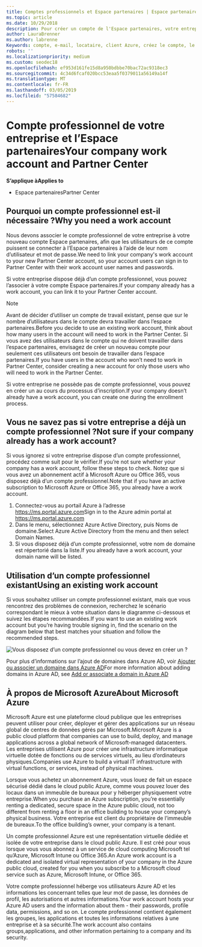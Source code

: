 ```yaml
---
title: Comptes professionnels et Espace partenaires | Espace partenaires
ms.topic: article
ms.date: 10/29/2018
description: Pour créer un compte de l'Espace partenaires, votre entreprise doit disposer d'un compte professionnel. Si vous avez un abonnement actif à Microsoft Azure ou Office 365, vous avez déjà un compte professionnel.
author: LauraBrenner
ms.author: labrenne
Keywords: compte, e-mail, locataire, client Azure, créez le compte, le nom de domaine
robots: ''
ms.localizationpriority: medium
ms.custom: seodec18
ms.openlocfilehash: ef953d161fe15d8a950bdbbe70bac72ac9318ec3
ms.sourcegitcommit: 4c34d6fcaf020bcc53eaa5f0379011a56149a14f
ms.translationtype: MT
ms.contentlocale: fr-FR
ms.lasthandoff: 03/05/2019
ms.locfileid: "57584682"
---
```

# <a name="your-company-work-account-and-partner-center"></a><span data-ttu-id="f815b-105">Compte professionnel de votre entreprise et l’Espace partenaires</span><span class="sxs-lookup"><span data-stu-id="f815b-105">Your company work account and Partner Center</span></span>  

<span data-ttu-id="f815b-106">**S’applique à**</span><span class="sxs-lookup"><span data-stu-id="f815b-106">**Applies to**</span></span>

-  <span data-ttu-id="f815b-107">Espace partenaires</span><span class="sxs-lookup"><span data-stu-id="f815b-107">Partner Center</span></span>

## <a name="why-you-need-a-work-account"></a><span data-ttu-id="f815b-108">Pourquoi un compte professionnel est-il nécessaire ?</span><span class="sxs-lookup"><span data-stu-id="f815b-108">Why you need a work account</span></span>

<span data-ttu-id="f815b-109">Nous devons associer le compte professionnel de votre entreprise à votre nouveau compte Espace partenaires, afin que les utilisateurs de ce compte puissent se connecter à l’Espace partenaires à l’aide de leur nom d’utilisateur et mot de passe.</span><span class="sxs-lookup"><span data-stu-id="f815b-109">We need to link your company's work account to your new Partner Center account, so your account users can sign in to Partner Center with their work account user names and passwords.</span></span>

<span data-ttu-id="f815b-110">Si votre entreprise dispose déjà d’un compte professionnel, vous pouvez l’associer à votre compte Espace partenaires.</span><span class="sxs-lookup"><span data-stu-id="f815b-110">If your company already has a work account, you can link it to your Partner Center account.</span></span> 

> [!NOTE]  
>  <span data-ttu-id="f815b-111">Avant de décider d’utiliser un compte de travail existant, pense que sur le nombre d’utilisateurs dans le compte devra travailler dans l’espace partenaires.</span><span class="sxs-lookup"><span data-stu-id="f815b-111">Before you decide to use an existing work account, think about how many users in the account will need to work in the Partner Center.</span></span> <span data-ttu-id="f815b-112">Si vous avez des utilisateurs dans le compte qui ne doivent travailler dans l’espace partenaires, envisagez de créer un nouveau compte pour seulement ces utilisateurs ont besoin de travailler dans l’espace partenaires.</span><span class="sxs-lookup"><span data-stu-id="f815b-112">If you have users in the account who won’t need to work in Partner Center, consider creating a new account for only those users who will need to work in the Partner Center.</span></span>

<span data-ttu-id="f815b-113">Si votre entreprise ne possède pas de compte professionnel, vous pouvez en créer un au cours du processus d’inscription.</span><span class="sxs-lookup"><span data-stu-id="f815b-113">If your company doesn’t already have a work account, you can create one during the enrollment process.</span></span> 

## <a name="not-sure-if-your-company-already-has-a-work-account"></a><span data-ttu-id="f815b-114">Vous ne savez pas si votre entreprise a déjà un compte professionnel ?</span><span class="sxs-lookup"><span data-stu-id="f815b-114">Not sure if your company already has a work account?</span></span>

<span data-ttu-id="f815b-115">Si vous ignorez si votre entreprise dispose d’un compte professionnel, procédez comme suit pour le vérifier.</span><span class="sxs-lookup"><span data-stu-id="f815b-115">If you’re not sure whether your company has a work account, follow these steps to check.</span></span> <span data-ttu-id="f815b-116">Notez que si vous avez un abonnement actif à Microsoft Azure ou Office 365, vous disposez déjà d’un compte professionnel.</span><span class="sxs-lookup"><span data-stu-id="f815b-116">Note that if you have an active subscription to Microsoft Azure or Office 365, you already have a work account.</span></span>
1.  <span data-ttu-id="f815b-117">Connectez-vous au portail Azure à l’adresse https://ms.portal.azure.com</span><span class="sxs-lookup"><span data-stu-id="f815b-117">Sign in to the Azure admin portal at https://ms.portal.azure.com</span></span>
2.  <span data-ttu-id="f815b-118">Dans le menu, sélectionnez Azure Active Directory, puis Noms de domaine.</span><span class="sxs-lookup"><span data-stu-id="f815b-118">Select Azure Active Directory from the menu and then select Domain Names.</span></span>
3.  <span data-ttu-id="f815b-119">Si vous disposez déjà d’un compte professionnel, votre nom de domaine est répertorié dans la liste.</span><span class="sxs-lookup"><span data-stu-id="f815b-119">If you already have a work account, your domain name will be listed.</span></span>

## <a name="using-an-existing-work-account"></a><span data-ttu-id="f815b-120">Utilisation d’un compte professionnel existant</span><span class="sxs-lookup"><span data-stu-id="f815b-120">Using an existing work account</span></span>

<span data-ttu-id="f815b-121">Si vous souhaitez utiliser un compte professionnel existant, mais que vous rencontrez des problèmes de connexion, recherchez le scénario correspondant le mieux à votre situation dans le diagramme ci-dessous et suivez les étapes recommandées.</span><span class="sxs-lookup"><span data-stu-id="f815b-121">If you want to use an existing work account but you’re having trouble signing in, find the scenario on the diagram below that best matches your situation and follow the recommended steps.</span></span> 

![Vous disposez d’un compte professionnel ou vous devez en créer un ?](images/onboardingAADFlow.png)

<span data-ttu-id="f815b-123">Pour plus d’informations sur l’ajout de domaines dans Azure AD, voir [Ajouter ou associer un domaine dans Azure AD](https://docs.microsoft.com/azure/active-directory/active-directory-add-domain)</span><span class="sxs-lookup"><span data-stu-id="f815b-123">For more information about adding domains in Azure AD, see [Add or associate a domain in Azure AD](https://docs.microsoft.com/azure/active-directory/active-directory-add-domain)</span></span>

## <a name="about-microsoft-azure"></a><span data-ttu-id="f815b-124">À propos de Microsoft Azure</span><span class="sxs-lookup"><span data-stu-id="f815b-124">About Microsoft Azure</span></span>

<span data-ttu-id="f815b-125">Microsoft Azure est une plateforme cloud publique que les entreprises peuvent utiliser pour créer, déployer et gérer des applications sur un réseau global de centres de données gérés par Microsoft.</span><span class="sxs-lookup"><span data-stu-id="f815b-125">Microsoft Azure is a public cloud platform that companies can use to build, deploy, and manage applications across a global network of Microsoft-managed datacenters.</span></span> <span data-ttu-id="f815b-126">Les entreprises utilisent Azure pour créer une infrastructure informatique virtuelle dotée de fonctions ou de services virtuels, au lieu d’ordinateurs physiques.</span><span class="sxs-lookup"><span data-stu-id="f815b-126">Companies use Azure to build a virtual IT infrastructure with virtual functions, or services, instead of physical machines.</span></span> 

<span data-ttu-id="f815b-127">Lorsque vous achetez un abonnement Azure, vous louez de fait un espace sécurisé dédié dans le cloud public Azure, comme vous pouvez louer des locaux dans un immeuble de bureaux pour y héberger physiquement votre entreprise.</span><span class="sxs-lookup"><span data-stu-id="f815b-127">When you purchase an Azure subscription, you’re essentially renting a dedicated, secure space in the Azure public cloud, not too different from renting a floor in an office building to house your company’s physical business.</span></span> <span data-ttu-id="f815b-128">Votre entreprise est client du propriétaire de l’immeuble de bureaux.</span><span class="sxs-lookup"><span data-stu-id="f815b-128">To the office building’s owner, your company is a tenant.</span></span> 

<span data-ttu-id="f815b-129">Un compte professionnel Azure est une représentation virtuelle dédiée et isolée de votre entreprise dans le cloud public Azure. Il est créé pour vous lorsque vous vous abonnez à un service de cloud computing Microsoft tel qu’Azure, Microsoft Intune ou Office 365.</span><span class="sxs-lookup"><span data-stu-id="f815b-129">An Azure work account is a dedicated and isolated virtual representation of your company in the Azure public cloud, created for you when you subscribe to a Microsoft cloud service such as Azure, Microsoft Intune, or Office 365.</span></span> 

<span data-ttu-id="f815b-130">Votre compte professionnel héberge vos utilisateurs Azure AD et les informations les concernant telles que leur mot de passe, les données de profil, les autorisations et autres informations.</span><span class="sxs-lookup"><span data-stu-id="f815b-130">Your work account hosts your Azure AD users and the information about them - their passwords, profile data, permissions, and so on.</span></span> <span data-ttu-id="f815b-131">Le compte professionnel contient également les groupes, les applications et toutes les informations relatives à une entreprise et à sa sécurité.</span><span class="sxs-lookup"><span data-stu-id="f815b-131">The work account also contains groups,applications, and other information pertaining to a company and its security.</span></span> 
